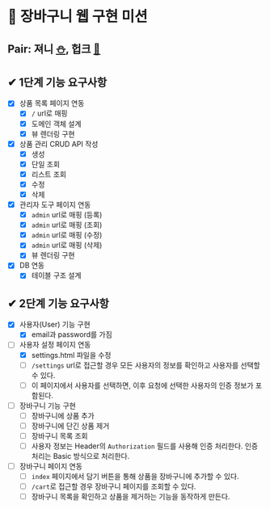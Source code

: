 # 🛒 장바구니 웹 구현 미션

## Pair: 져니 [⛄️](http://github.com/cl8d), 헙크 [🫠](https://github.com/HubCreator)

## ✔ 1단계 기능 요구사항

- [x] 상품 목록 페이지 연동
  - [x] `/` url로 매핑
  - [x] 도메인 객체 설계
  - [x] 뷰 렌더링 구현
- [x] 상품 관리 CRUD API 작성
  - [x] 생성
  - [x] 단일 조회
  - [x] 리스트 조회
  - [x] 수정
  - [x] 삭제
- [x] 관리자 도구 페이지 연동
  - [x] `admin` url로 매핑 (등록)
  - [x] `admin` url로 매핑 (조회)
  - [x] `admin` url로 매핑 (수정)
  - [x] `admin` url로 매핑 (삭제)
  - [x] 뷰 렌더링 구현
- [x] DB 연동
  - [x] 테이블 구조 설계

## ✔ 2단계 기능 요구사항
- [x] 사용자(User) 기능 구현
  - [x] email과 password를 가짐
- [ ] 사용자 설정 페이지 연동
  - [x] settings.html 파일을 수정
  - [ ] `/settings` url로 접근할 경우 모든 사용자의 정보를 확인하고 사용자를 선택할 수 있다.
  - [ ] 이 페이지에서 사용자를 선택하면, 이후 요청에 선택한 사용자의 인증 정보가 포함된다.
- [ ] 장바구니 기능 구현
  - [ ] 장바구니에 상품 추가
  - [ ] 장바구니에 단긴 상품 제거
  - [ ] 장바구니 목록 조회
  - [ ] 사용자 정보는 Header의 `Authorization` 필드를 사용해 인증 처리한다. 인증 처리는 Basic 방식으로 처리한다.
- [ ] 장바구니 페이지 연동
  - [ ] `index` 페이지에서 담기 버튼을 통해 상품을 장바구니에 추가할 수 있다.
  - [ ] `/cart`로 접근할 경우 장바구니 페이지를 조회할 수 있다.
  - [ ] 장바구니 목록을 확인하고 상품을 제거하는 기능을 동작하게 만든다.
